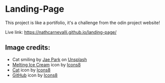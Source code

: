 # Landing-Page

This project is like a portifolio, it's a challenge from the odin project website!

Live link: https://nathcarnevalli.github.io/landing-page/

<h2>Image credits:</h2>

<ul>
  <li>Cat smiling by <a href="https://unsplash.com/@jaehunpark?utm_source=unsplash&utm_medium=referral&utm_content=creditCopyText">Jae Park</a> on <a href="https://unsplash.com/pt-br/fotografias/7GX5aICb5i4?utm_source=unsplash&utm_medium=referral&utm_content=creditCopyText">Unsplash</a></li>
  <li><a target="_blank" href="https://icons8.com/icon/FLZpG8C-zUcA/melting-ice-cream">Melting Ice Cream</a> icon by <a target="_blank" href="https://icons8.com">Icons8</a></li>
  <li><a target="_blank" href="https://icons8.com/icon/M4ppv06Qy3Kt/cat">Cat</a> icon by <a target="_blank" href="https://icons8.com">Icons8</a></li>
  <li><a target="_blank" href="https://icons8.com/icon/62856/github">GitHub</a> icon by <a target="_blank" href="https://icons8.com">Icons8</a></li>
</ul>
